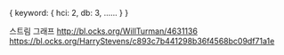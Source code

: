 {
    keyword: {
        hci: 2,
        db: 3,
        ......
    }
}

스트림 그래프
http://bl.ocks.org/WillTurman/4631136
https://bl.ocks.org/HarryStevens/c893c7b441298b36f4568bc09df71a1e
